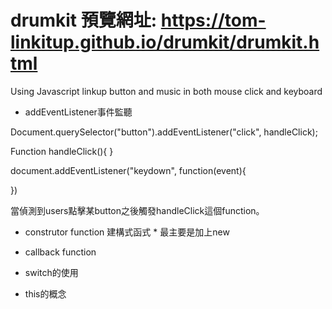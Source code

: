 # drumkit 預覽網址: https://tom-linkitup.github.io/drumkit/drumkit.html
Using Javascript linkup button and music in both mouse click and keyboard 


* addEventListener事件監聽

Document.querySelector("button").addEventListener("click", handleClick);

Function handleClick(){
}

document.addEventListener("keydown", function(event){

})


當偵測到users點擊某button之後觸發handleClick這個function。

* construtor function 建構式函式 * 最主要是加上new

* callback function

* switch的使用

* this的概念

